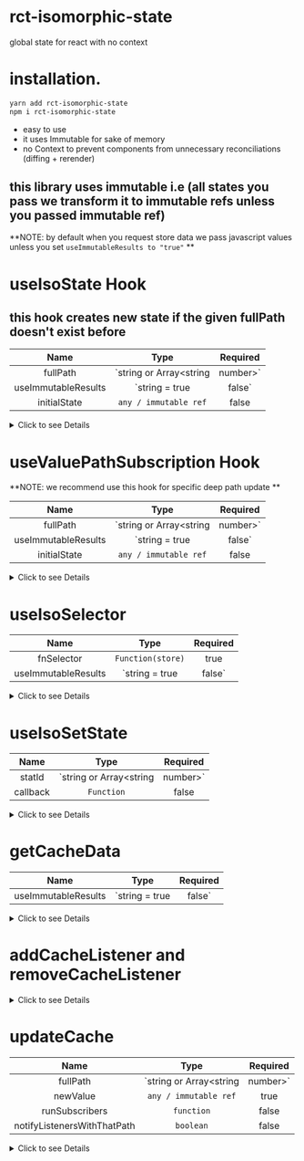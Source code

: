 # rct-isomorphic-state

global state for react with no context

# installation.

```sh
yarn add rct-isomorphic-state
npm i rct-isomorphic-state
```

- easy to use
- it uses Immutable for sake of memory
- no Context to prevent components from unnecessary reconciliations (diffing + rerender)

## this library uses immutable i.e (all states you pass we transform it to immutable refs unless you passed immutable ref)

**NOTE: by default when you request store data we pass javascript values unless you set `useImmutableResults to "true"` **

# useIsoState Hook

## this hook creates new state if the given fullPath doesn't exist before

|        Name         |                Type                | Required |
| :-----------------: | :--------------------------------: | :------: |
|      fullPath       | `string or Array<string | number>` |   true   |
| useImmutableResults |      `string = true | false`       |   true   |
|    initialState     |       `any / immutable ref`        |  false   |

<details>
  <summary>Click to see Details</summary>

- `fullPath` a path to the state or deep field in state you wanna access or create, if you passed array of strings | numbers we consider that as deep structure path

- `useImmutableResults` if "true" you could expect the state result as immutable ref else it's js data

- `initialState` could be any js value or immutable ref and if you passed undefined value we defaults it to immutable `Map | List`

## Example

```jsx
import React from "react";
import { useIsoState } from "rct-isomorphic-state/dist";

const initialState = {
  name: "name",
  age: 12,
};

export default () => {
  const [state, setState] = useIsoState(
    "stateId",
    "false", // "true" will make the returned state as immutable Map ref
    initialState
  );

  const onChange = React.useCallback(
    ({ target: { value, name } }) => {
      setState({ path: name, newStateValue: value });
    },
    [setState]
  );

  return (
    <div>
      <input
        // if useImmutableResults was "true" your could use  value like  `value={state.get("name")}`
        value={state.name}
        onChange={onChange}
        autoComplete="off"
        name="name"
        type="text"
      />

      <br />

      <input
        // if useImmutableResults was "true" your could use  value like  `value={state.get("age")}`
        value={state.age}
        onChange={onChange}
        name="age"
        type="number"
      />
    </div>
  );
};
```

</details>

# useValuePathSubscription Hook

**NOTE: we recommend use this hook for specific deep path update **

|        Name         |                Type                | Required |
| :-----------------: | :--------------------------------: | :------: |
|      fullPath       | `string or Array<string | number>` |   true   |
| useImmutableResults |      `string = true | false`       |   true   |
|    initialState     |       `any / immutable ref`        |  false   |

<details>
  <summary>Click to see Details</summary>

- `fullPath` a path to the state or deep field in state you wanna access , if you passed array of strings | numbers we consider that as deep structure path

- `useImmutableResults` if "true" you could expect the state result as immutable ref else it's js data

- `initialState` could be any js data or immutable ref and if you passed undefined value we defaults it to immutable Map

## Examples

### Deep value example

```jsx
import React from "react";
import { useValuePathSubscription } from "rct-isomorphic-state/dist";

export default () => {
  const nameValue = useValuePathSubscription(["stateId", "name"], "false", "");

  return <div>{nameValue}</div>;
};
```

### State example

```jsx
import React from "react";
import { useValuePathSubscription } from "rct-isomorphic-state/dist";

export default () => {
  const stateValues = useValuePathSubscription(
    "stateId",
    "false", // "true" will make the returned state as immutable Map ref
    {}
  );

  // if useImmutableResults was "true" your could use  nameValue like  `value={state.get("name")}` return <div>{stateValues}</div>;
  return (
    <>
      {/* if useImmutableResults was "true" > <div>{stateValues.get("name")}</div> */}
      <div>{stateValues.name}</div>
      {/* if useImmutableResults was "true" > <div>{stateValues.get("age")}</div> */}
      <div>{stateValues.age}</div>
    </>
  );
};
```

</details>

# useIsoSelector

|        Name         |          Type           | Required |
| :-----------------: | :---------------------: | :------: |
|     fnSelector      |    `Function(store)`    |   true   |
| useImmutableResults | `string = true | false` |   true   |

  <details>
  <summary>Click to see Details</summary>

- `fnSelector` a function that take the whole store and return what ever values you need

- `useImmutableResults` if "true" you could expect the state and store that passed to fnSelector result as immutable ref else it's js data

**NOTE: we memoize the values that you returned from fnSelector so next time if they didn't change there is not render to your components those use that selector **

## Example

```jsx
import React from "react";
import { useIsoSelector } from "rct-isomorphic-state/dist";

export default () => {
  const selectorData = useIsoSelector(store => store.stateId, "false");

  ## with Ts
  - interface DataFromSelector {
    name: string;
    age: number
  }

  const selectorData = useIsoSelector<DataFromSelector, "false">(store => store.stateId, "false");

  return <div>JSON.stringify(selectorData)</div>;
};
```

</details>

# useIsoSetState

|   Name   |                Type                | Required |
| :------: | :--------------------------------: | :------: |
|  statId  | `string or Array<string | number>` |   true   |
| callback |             `Function`             |  false   |

  <details>
  <summary>Click to see Details</summary>

- `statId` a path to the state or deep field in state you wanna access , if you passed array of strings | numbers we consider that as deep structure path,

- `callback` if provided it will be executed after state update

**NOTE: it return a function that takes specific deep field/fields path and newValue **

## Example

```jsx
import React from "react";
import { useIsoSetState } from "rct-isomorphic-state/dist";

export default () => {
  const setState = useIsoSetState("appTheme");

  const onChange = React.useCallback(() => setState("primary", "activeTheme"), [
    setState,
  ]);

  return <Switch onChange={onChange} children="switch app theme" />;
};
```

</details>

# getCacheData

|        Name         |          Type           | Required |
| :-----------------: | :---------------------: | :------: |
| useImmutableResults | `string = true | false` |   true   |

  <details>
  <summary>Click to see Details</summary>

## a function that takes `useImmutableResults Prop`

**NOTE: if your used `getCacheData` it won't re-updated if any fields did **

## Example

```jsx
import React from "react";
import { getCacheData } from "rct-isomorphic-state/dist";

export default () => {
  const store = getCacheData("false");
  return <div children={JSON.stringify(store)} />;
};
```

</details>

# addCacheListener and removeCacheListener

  <details>
  <summary>Click to see Details</summary>

## a function that takes new listener

- `newListener` should be like this structure,

```sh
  {
    subscriber: () => void | (updatedValues) => void;
    path: string | string[]
  }
```

## Example

```jsx
import React from "react";
import {
  addCacheListener,
  removeCacheListener,
} from "rct-isomorphic-state/dist";

export default () => {
  React.useEffect(() => {
    addCacheListener({
      path: ["stateId", "name"],
      subscriber: (newNameValue) => console.log(newNameValue), // maybe api(newNameValue)
    });

    return () => removeCacheListener(["stateId", "name"]);
  }, []);

  return <div />;
};
```

</details>

# updateCache

|            Name             |                Type                | Required |
| :-------------------------: | :--------------------------------: | :------: |
|          fullPath           | `string or Array<string | number>` |   true   |
|          newValue           |       `any / immutable ref`        |   true   |
|       runSubscribers        |             `function`             |  false   |
| notifyListenersWithThatPath |             `boolean`              |  false   |

  <details>
  <summary>Click to see Details</summary>

- `fullPath` the path you wanna access to update it with new value

- `newValue` new value for update

- `notifyListenersWithThisPath` if true we notify other listeners those listen for `fullPath prop`

- `runSubscribers` if you want to notify another listeners

## Example

```jsx
import React from "react";
import { updateCache } from "rct-isomorphic-state/dist";

const onChange = (e) => {
  updateCache(
    ["stateId", "age"],
    e.target.value,

    // run your listeners
    //  () => null,

    // notifyListenersWithThisPath: don't notify Listeners listen for  ["stateId", "age"]
    false
  );
};

export default () => {
  return <Input onChange={onChange} />;
};
```
